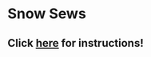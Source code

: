 # Snow Sews
## Click <a href=https://github.com/snowshinobi/SnowSews/wiki>here</a> for instructions!
